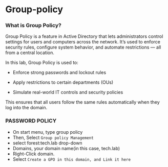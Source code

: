 # Group-policy

### What is Group Policy?
Group Policy is a feature in Active Directory that lets administrators control settings for users and computers across the network. It’s used to enforce security rules, configure system behavior, and automate restrictions — all from a central location.

In this lab, Group Policy is used to:

- Enforce strong passwords and lockout rules

- Apply restrictions to certain departments (OUs)

- Simulate real-world IT controls and security policies

This ensures that all users follow the same rules automatically when they log into the domain.

### PASSWORD POLICY
- On start menu, type group policy
- Then, Select `Group policy Management`
- select forest:tech.lab drop-down
- Domains, your domain name(in this case, tech.lab)
- Right-Click domain.
- Select `Create a GPO in this domain, and Link it here`
